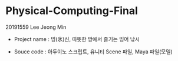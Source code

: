 # Physical-Computing-Final
20191559 Lee Jeong Min

- Project name : 빙(氷)신, 따뜻한 방에서 즐기는 빙어 낚시

- Souce code : 아두이노 스크립트, 유니티 Scene 파일, Maya 파일(모델)

